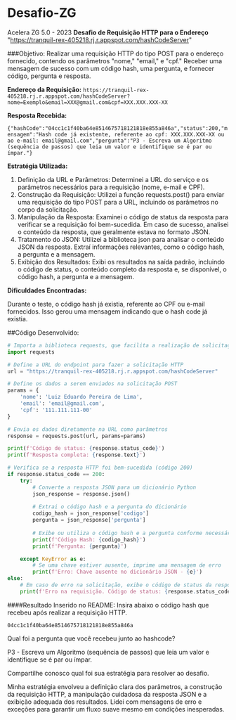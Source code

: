 # Desafio-ZG
 Acelera ZG 5.0 - 2023
**Desafio de Requisição HTTP para o Endereço** "https://tranquil-rex-405218.rj.r.appspot.com/hashCodeServer"

###Objetivo:
Realizar uma requisição HTTP do tipo POST para o endereço fornecido, contendo os parâmetros "nome," "email," e "cpf." Receber uma mensagem de sucesso com um código hash, uma pergunta, e fornecer código, pergunta e resposta.

**Endereço da Requisição:**
`https://tranquil-rex-405218.rj.r.appspot.com/hashCodeServer?nome=Exemplo&email=XXX@gmail.com&cpf=XXX.XXX.XXX-XX`

**Resposta Recebida:**

`{"hashCode":"04cc1c1f40ba64e8514675718121818e855a846a","status":200,"mensagem":"Hash code já existente, referente ao cpf: XXX.XXX.XXX-XX ou ao e-mail: email@gmail.com","pergunta":"P3 - Escreva um Algoritmo (sequência de passos) que leia um valor e identifique se é par ou ímpar."}`

**Estratégia Utilizada:**

1. Definição da URL e Parâmetros: Determinei a URL do serviço e os parâmetros necessários para a requisição (nome, e-mail e CPF).
2. Construção da Requisição: Utilizei a função requests.post() para enviar uma requisição do tipo POST para a URL, incluindo os parâmetros no corpo da solicitação.
3. Manipulação da Resposta: Examinei o código de status da resposta para verificar se a requisição foi bem-sucedida. Em caso de sucesso, analisei o conteúdo da resposta, que geralmente estava no formato JSON.
4. Tratamento do JSON: Utilizei a biblioteca json para analisar o conteúdo JSON da resposta. Extraí informações relevantes, como o código hash, a pergunta e a mensagem.
5. Exibição dos Resultados: Exibi os resultados na saída padrão, incluindo o código de status, o conteúdo completo da resposta e, se disponível, o código hash, a pergunta e a mensagem.

**Dificuldades Encontradas:**

Durante o teste, o código hash já existia, referente ao CPF ou e-mail fornecidos. Isso gerou uma mensagem indicando que o hash code já existia.

##Código Desenvolvido:

```python
# Importa a biblioteca requests, que facilita a realização de solicitações HTTP em Python
import requests

# Define a URL do endpoint para fazer a solicitação HTTP
url = "https://tranquil-rex-405218.rj.r.appspot.com/hashCodeServer"

# Define os dados a serem enviados na solicitação POST
params = {
    'nome': 'Luiz Eduardo Pereira de Lima',
    'email': 'email@gmail.com',
    'cpf': '111.111.111-00' 
}

# Envia os dados diretamente na URL como parâmetros
response = requests.post(url, params=params)

print(f'Código de status: {response.status_code}')
print(f'Resposta completa: {response.text}')

# Verifica se a resposta HTTP foi bem-sucedida (código 200)
if response.status_code == 200:
    try:
        # Converte a resposta JSON para um dicionário Python
        json_response = response.json()
        
        # Extrai o código hash e a pergunta do dicionário
        codigo_hash = json_response['codigo']
        pergunta = json_response['pergunta']
        
        # Exibe ou utiliza o código hash e a pergunta conforme necessário
        print(f'Código Hash: {codigo_hash}')
        print(f'Pergunta: {pergunta}')

    except KeyError as e:
        # Se uma chave estiver ausente, imprime uma mensagem de erro
        print(f'Erro: Chave ausente no dicionário JSON - {e}')
else:
    # Em caso de erro na solicitação, exibe o código de status da resposta
    print(f'Erro na requisição. Código de status: {response.status_code}')
```

####Resultado Inserido no README:
Insira abaixo o código hash que recebeu após realizar a requisição HTTP.

`04cc1c1f40ba64e8514675718121818e855a846a`

Qual foi a pergunta que você recebeu junto ao hashcode?

P3 - Escreva um Algoritmo (sequência de passos) que leia um valor e identifique se é par ou ímpar.

Compartilhe conosco qual foi sua estratégia para resolver ao desafio.

Minha estratégia envolveu a definição clara dos parâmetros, a construção da requisição HTTP, a manipulação cuidadosa da resposta JSON e a exibição adequada dos resultados. Lidei com mensagens de erro e exceções para garantir um fluxo suave mesmo em condições inesperadas.

